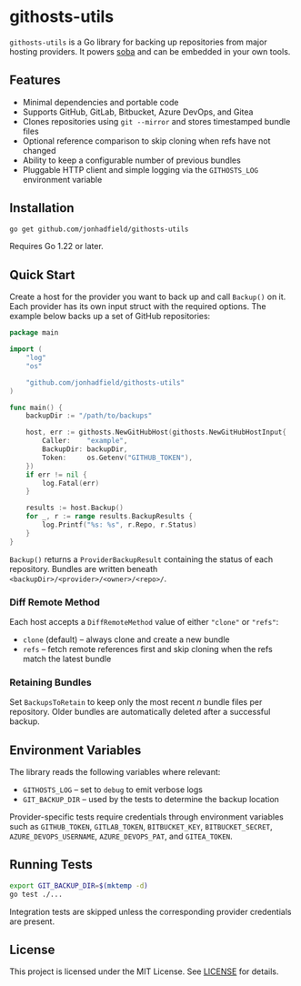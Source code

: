 # githosts-utils

`githosts-utils` is a Go library for backing up repositories from major hosting providers. It powers [soba](https://github.com/jonhadfield/soba) and can be embedded in your own tools.

## Features

- Minimal dependencies and portable code
- Supports GitHub, GitLab, Bitbucket, Azure DevOps, and Gitea
- Clones repositories using `git --mirror` and stores timestamped bundle files
- Optional reference comparison to skip cloning when refs have not changed
- Ability to keep a configurable number of previous bundles
- Pluggable HTTP client and simple logging via the `GITHOSTS_LOG` environment variable

## Installation

```bash
go get github.com/jonhadfield/githosts-utils
```

Requires Go 1.22 or later.

## Quick Start

Create a host for the provider you want to back up and call `Backup()` on it. Each provider has its own input struct with the required options. The example below backs up a set of GitHub repositories:

```go
package main

import (
    "log"
    "os"

    "github.com/jonhadfield/githosts-utils"
)

func main() {
    backupDir := "/path/to/backups"

    host, err := githosts.NewGitHubHost(githosts.NewGitHubHostInput{
        Caller:    "example",
        BackupDir: backupDir,
        Token:     os.Getenv("GITHUB_TOKEN"),
    })
    if err != nil {
        log.Fatal(err)
    }

    results := host.Backup()
    for _, r := range results.BackupResults {
        log.Printf("%s: %s", r.Repo, r.Status)
    }
}
```

`Backup()` returns a `ProviderBackupResult` containing the status of each repository. Bundles are written beneath `<backupDir>/<provider>/<owner>/<repo>/`.

### Diff Remote Method

Each host accepts a `DiffRemoteMethod` value of either `"clone"` or `"refs"`:

- `clone` (default) – always clone and create a new bundle
- `refs` – fetch remote references first and skip cloning when the refs match the latest bundle

### Retaining Bundles

Set `BackupsToRetain` to keep only the most recent _n_ bundle files per repository. Older bundles are automatically deleted after a successful backup.

## Environment Variables

The library reads the following variables where relevant:

- `GITHOSTS_LOG` – set to `debug` to emit verbose logs
- `GIT_BACKUP_DIR` – used by the tests to determine the backup location

Provider-specific tests require credentials through environment variables such as `GITHUB_TOKEN`, `GITLAB_TOKEN`, `BITBUCKET_KEY`, `BITBUCKET_SECRET`, `AZURE_DEVOPS_USERNAME`, `AZURE_DEVOPS_PAT`, and `GITEA_TOKEN`.

## Running Tests

```bash
export GIT_BACKUP_DIR=$(mktemp -d)
go test ./...
```

Integration tests are skipped unless the corresponding provider credentials are present.

## License

This project is licensed under the MIT License. See [LICENSE](LICENSE) for details.
